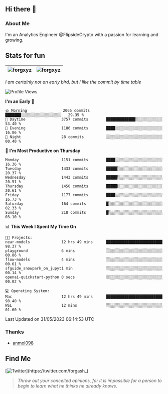 ## Hi there 👋

### About Me

I'm an Analytics Engineer @FlipsideCrypto with a passion for learning and growing.
  
## Stats for fun

| <img align="center" src="https://github-readme-streak-stats.herokuapp.com/?user=forgxyz&theme=tokyonight" alt="forgxyz" /> | <img align="center" src="https://github-readme-stats.vercel.app/api?username=forgxyz&theme=tokyonight&show_icons=true" alt="forgxyz" /> |
| ------------- |------------- |

*I am certainly not an early bird, but I like the commit by time table*  

<!--START_SECTION:waka-->
![Profile Views](http://img.shields.io/badge/Profile%20Views-0-blue)

**I'm an Early 🐤** 

```text
🌞 Morning                2065 commits        ███████░░░░░░░░░░░░░░░░░░   29.35 % 
🌆 Daytime                3757 commits        █████████████░░░░░░░░░░░░   53.40 % 
🌃 Evening                1186 commits        ████░░░░░░░░░░░░░░░░░░░░░   16.86 % 
🌙 Night                  28 commits          ░░░░░░░░░░░░░░░░░░░░░░░░░   00.40 % 
```
📅 **I'm Most Productive on Thursday** 

```text
Monday                   1151 commits        ████░░░░░░░░░░░░░░░░░░░░░   16.36 % 
Tuesday                  1433 commits        █████░░░░░░░░░░░░░░░░░░░░   20.37 % 
Wednesday                1443 commits        █████░░░░░░░░░░░░░░░░░░░░   20.51 % 
Thursday                 1450 commits        █████░░░░░░░░░░░░░░░░░░░░   20.61 % 
Friday                   1177 commits        ████░░░░░░░░░░░░░░░░░░░░░   16.73 % 
Saturday                 164 commits         █░░░░░░░░░░░░░░░░░░░░░░░░   02.33 % 
Sunday                   218 commits         █░░░░░░░░░░░░░░░░░░░░░░░░   03.10 % 
```


📊 **This Week I Spent My Time On** 

```text
🐱‍💻 Projects: 
near-models              12 hrs 49 mins      █████████████████████████   98.37 % 
playground               6 mins              ░░░░░░░░░░░░░░░░░░░░░░░░░   00.86 % 
flow-models              4 mins              ░░░░░░░░░░░░░░░░░░░░░░░░░   00.61 % 
sfguide_snowpark_on_jupyt1 min               ░░░░░░░░░░░░░░░░░░░░░░░░░   00.14 % 
openai-quickstart-python 0 secs              ░░░░░░░░░░░░░░░░░░░░░░░░░   00.02 % 

💻 Operating System: 
Mac                      12 hrs 49 mins      █████████████████████████   98.40 % 
WSL                      12 mins             ░░░░░░░░░░░░░░░░░░░░░░░░░   01.60 % 
```


 Last Updated on 31/05/2023 06:14:53 UTC
<!--END_SECTION:waka-->

### Thanks
 - [anmol098](https://github.com/anmol098/waka-readme-stats/)
  
## Find Me
[![Twitter](https://img.shields.io/twitter/url/https/twitter.com/forgash_.svg?style=social&label=Follow%20%40forgash_)](https://twitter.com/forgash_)


> *Throw out your conceited opinions, for it is impossible for a person to begin to learn what he thinks he already knows.* 
